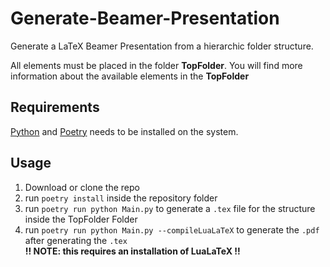 # Generate-Beamer-Presentation

Generate a LaTeX Beamer Presentation from a hierarchic folder structure.

All elements must be placed in the folder **TopFolder**. You will find more information about the available elements in the **TopFolder**

## Requirements
[Python]() and [Poetry]() needs to be installed on the system.

## Usage
1. Download or clone the repo
2. run `poetry install` inside the repository folder
3. run `poetry run python Main.py` to generate a `.tex` file for the structure inside the TopFolder Folder
4. run `poetry run python Main.py --compileLuaLaTeX` to generate the `.pdf` after generating the `.tex`<br>
    **!! NOTE: this requires an installation of LuaLaTeX !!**
